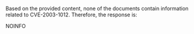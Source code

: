 Based on the provided content, none of the documents contain information related to CVE-2003-1012. Therefore, the response is:

NOINFO